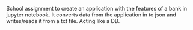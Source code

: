 School assignment to create an application with the features of a bank in jupyter notebook.
It converts data from the application in to json and writes/reads it from a txt file. Acting like a DB.
